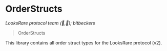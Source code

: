 # OrderStructs

*LooksRare protocol team (👀,💎); bitbeckers*

> OrderStructs

This library contains all order struct types for the LooksRare protocol (v2).





